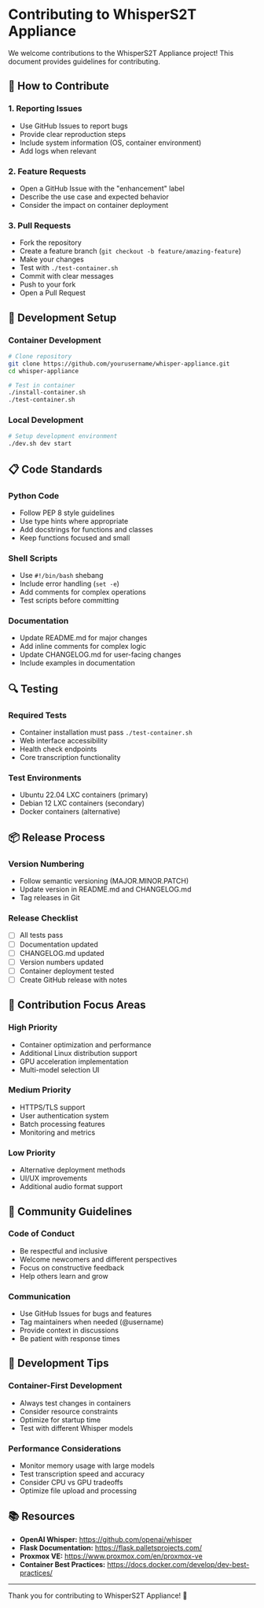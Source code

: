 # Contributing to WhisperS2T Appliance

We welcome contributions to the WhisperS2T Appliance project! This document provides guidelines for contributing.

## 🎯 How to Contribute

### 1. Reporting Issues
- Use GitHub Issues to report bugs
- Provide clear reproduction steps
- Include system information (OS, container environment)
- Add logs when relevant

### 2. Feature Requests
- Open a GitHub Issue with the "enhancement" label
- Describe the use case and expected behavior
- Consider the impact on container deployment

### 3. Pull Requests
- Fork the repository
- Create a feature branch (`git checkout -b feature/amazing-feature`)
- Make your changes
- Test with `./test-container.sh`
- Commit with clear messages
- Push to your fork
- Open a Pull Request

## 🧪 Development Setup

### Container Development
```bash
# Clone repository
git clone https://github.com/yourusername/whisper-appliance.git
cd whisper-appliance

# Test in container
./install-container.sh
./test-container.sh
```

### Local Development
```bash
# Setup development environment
./dev.sh dev start
```

## 📋 Code Standards

### Python Code
- Follow PEP 8 style guidelines
- Use type hints where appropriate
- Add docstrings for functions and classes
- Keep functions focused and small

### Shell Scripts
- Use `#!/bin/bash` shebang
- Include error handling (`set -e`)
- Add comments for complex operations
- Test scripts before committing

### Documentation
- Update README.md for major changes
- Add inline comments for complex logic
- Update CHANGELOG.md for user-facing changes
- Include examples in documentation

## 🔍 Testing

### Required Tests
- Container installation must pass `./test-container.sh`
- Web interface accessibility
- Health check endpoints
- Core transcription functionality

### Test Environments
- Ubuntu 22.04 LXC containers (primary)
- Debian 12 LXC containers (secondary)
- Docker containers (alternative)

## 📦 Release Process

### Version Numbering
- Follow semantic versioning (MAJOR.MINOR.PATCH)
- Update version in README.md and CHANGELOG.md
- Tag releases in Git

### Release Checklist
- [ ] All tests pass
- [ ] Documentation updated
- [ ] CHANGELOG.md updated
- [ ] Version numbers updated
- [ ] Container deployment tested
- [ ] Create GitHub release with notes

## 🎯 Contribution Focus Areas

### High Priority
- Container optimization and performance
- Additional Linux distribution support
- GPU acceleration implementation
- Multi-model selection UI

### Medium Priority
- HTTPS/TLS support
- User authentication system
- Batch processing features
- Monitoring and metrics

### Low Priority
- Alternative deployment methods
- UI/UX improvements
- Additional audio format support

## 🤝 Community Guidelines

### Code of Conduct
- Be respectful and inclusive
- Welcome newcomers and different perspectives
- Focus on constructive feedback
- Help others learn and grow

### Communication
- Use GitHub Issues for bugs and features
- Tag maintainers when needed (@username)
- Provide context in discussions
- Be patient with response times

## 🔧 Development Tips

### Container-First Development
- Always test changes in containers
- Consider resource constraints
- Optimize for startup time
- Test with different Whisper models

### Performance Considerations
- Monitor memory usage with large models
- Test transcription speed and accuracy
- Consider CPU vs GPU tradeoffs
- Optimize file upload and processing

## 📚 Resources

- **OpenAI Whisper:** https://github.com/openai/whisper
- **Flask Documentation:** https://flask.palletsprojects.com/
- **Proxmox VE:** https://www.proxmox.com/en/proxmox-ve
- **Container Best Practices:** https://docs.docker.com/develop/dev-best-practices/

---

Thank you for contributing to WhisperS2T Appliance! 🎤